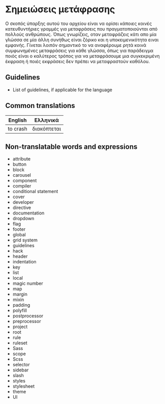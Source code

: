 # Σημειώσεις μετάφρασης

Ο σκοπός ύπαρξης αυτού του αρχείου είναι να ορίσει κάποιες κοινές κατευθυντήριες γραμμές για μεταφράσεις που πραγματοποιούνται από πολλούς ανθρώπους. Όπως γνωρίζεις, οταν μεταφράζεις κάτι απο μία γλώσσα σε μία άλλη συνήθως είναι ζόρικο και η υποκειμενικότητα ειναι εμφανής. Γίνεται λοιπόν σημαντικό το να αναφέρουμε ρητά κοινά συμφωνημένες μεταφράσεις για κάθε γλώσσα, όπως για παράδειγμα ποιός είναι ο καλύτερος τρόπος για να μεταφράσουμε μια συγκεκριμένη έκφραση ή ποιές εκφράσεις δεν πρέπει να μεταφραστούν καθόλου.

## Guidelines

* List of guidelines, if applicable for the language

## Common translations

| English                      | Ελληνικά                |
|------------------------------|-------------------------|
| to crash                     | διακόπτεται              |

## Non-translatable words and expressions

* attribute
* button
* block
* carousel
* component
* compiler
* conditional statement
* cover
* developer
* directive
* documentation
* dropdown
* flag
* footer
* global
* grid system
* guidelines
* hack
* header
* indentation
* key
* list
* local
* magic number
* map
* margin
* mixin
* padding
* polyfill
* postprocessor
* preprocessor
* project
* root
* rule
* ruleset
* Sass
* scope
* Scss
* selector
* sidebar
* slash
* styles
* stylesheet
* theme
* UI
